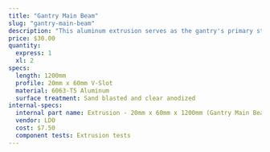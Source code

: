 ```yaml
---
title: "Gantry Main Beam"
slug: "gantry-main-beam"
description: "This aluminum extrusion serves as the gantry's primary structural element. The cross-slide's v-wheels move across this extrusion, allowing FarmBot to move in the y-direction. It is possible to make this extrusion longer or shorter to suit your needs."
price: $30.00
quantity:
  express: 1
  xl: 2
specs:
  length: 1200mm
  profile: 20mm x 60mm V-Slot
  material: 6063-T5 Aluminum
  surface treatment: Sand blasted and clear anodized
internal-specs:
  internal part name: Extrusion - 20mm x 60mm x 1200mm (Gantry Main Beam)
  vendor: LDO
  cost: $7.50
  component tests: Extrusion tests
---
```

